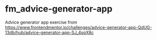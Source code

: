 # fm_advice-generator-app
Advice generator app exercise from https://www.frontendmentor.io/challenges/advice-generator-app-QdUG-13db/hub/advice-generator-app-SJ_4sqX8c
